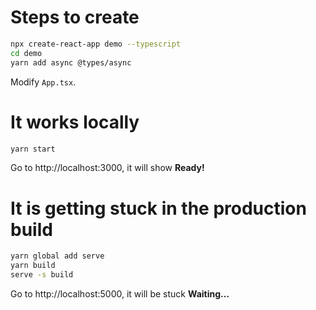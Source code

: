 # Steps to create

```bash
npx create-react-app demo --typescript
cd demo
yarn add async @types/async
```

Modify `App.tsx`.

# It works locally

```bash
yarn start
```

Go to http://localhost:3000, it will show **Ready!**

# It is getting stuck in the production build

```bash
yarn global add serve
yarn build
serve -s build
```

Go to http://localhost:5000, it will be stuck **Waiting...**
